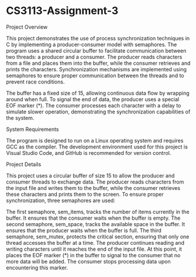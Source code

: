 # CS3113-Assignment-3

Project Overview

This project demonstrates the use of process synchronization techniques in C by implementing a producer-consumer model with semaphores. The program uses a shared circular buffer to facilitate communication between two threads: a producer and a consumer. The producer reads characters from a file and places them into the buffer, while the consumer retrieves and prints the characters. Synchronization mechanisms are implemented using semaphores to ensure proper communication between the threads and to prevent race conditions.

The buffer has a fixed size of 15, allowing continuous data flow by wrapping around when full. To signal the end of data, the producer uses a special EOF marker (*). The consumer processes each character with a delay to simulate slower operation, demonstrating the synchronization capabilities of the system.

System Requirements

The program is designed to run on a Linux operating system and requires GCC as the compiler. The development environment used for this project is Visual Studio Code, and GitHub is recommended for version control.

Project Details

This project uses a circular buffer of size 15 to allow the producer and consumer threads to exchange data. The producer reads characters from the input file and writes them to the buffer, while the consumer retrieves these characters and prints them to the screen. To ensure proper synchronization, three semaphores are used:

The first semaphore, sem_items, tracks the number of items currently in the buffer. It ensures that the consumer waits when the buffer is empty.
The second semaphore, sem_space, tracks the available space in the buffer. It ensures that the producer waits when the buffer is full.
The third semaphore, sem_mutex, protects the critical section, ensuring that only one thread accesses the buffer at a time.
The producer continues reading and writing characters until it reaches the end of the input file. At this point, it places the EOF marker (*) in the buffer to signal to the consumer that no more data will be added. The consumer stops processing data upon encountering this marker.
